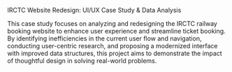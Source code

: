 IRCTC Website Redesign: UI/UX Case Study & Data Analysis

This case study focuses on analyzing and redesigning the IRCTC railway booking website to enhance user experience and streamline ticket booking. By identifying inefficiencies in the current user flow and navigation, conducting user-centric research, and proposing a modernized interface with improved data structures, this project aims to demonstrate the impact of thoughtful design in solving real-world problems.
